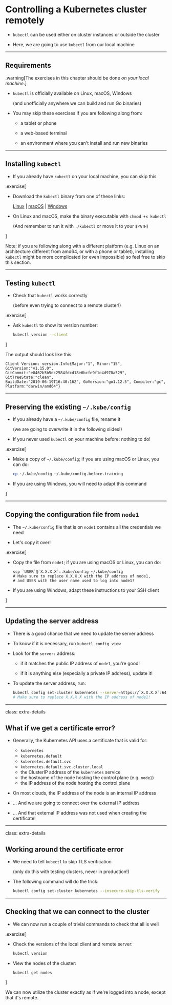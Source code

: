 # Controlling a Kubernetes cluster remotely

- `kubectl` can be used either on cluster instances or outside the cluster

- Here, we are going to use `kubectl` from our local machine

---

## Requirements

.warning[The exercises in this chapter should be done *on your local machine*.]

- `kubectl` is officially available on Linux, macOS, Windows

  (and unofficially anywhere we can build and run Go binaries)

- You may skip these exercises if you are following along from:

  - a tablet or phone

  - a web-based terminal

  - an environment where you can't install and run new binaries

---

## Installing `kubectl`

- If you already have `kubectl` on your local machine, you can skip this

.exercise[

<!-- ##VERSION## -->

- Download the `kubectl` binary from one of these links:

  [Linux](https://storage.googleapis.com/kubernetes-release/release/v1.15.2/bin/linux/amd64/kubectl)
  |
  [macOS](https://storage.googleapis.com/kubernetes-release/release/v1.15.2/bin/darwin/amd64/kubectl)
  |
  [Windows](https://storage.googleapis.com/kubernetes-release/release/v1.15.2/bin/windows/amd64/kubectl.exe)

- On Linux and macOS, make the binary executable with `chmod +x kubectl`

  (And remember to run it with `./kubectl` or move it to your `$PATH`)

]

Note: if you are following along with a different platform (e.g. Linux on an architecture different from amd64, or with a phone or tablet), installing `kubectl` might be more complicated (or even impossible) so feel free to skip this section.

---

## Testing `kubectl`

- Check that `kubectl` works correctly

  (before even trying to connect to a remote cluster!)

.exercise[

- Ask `kubectl` to show its version number:
  ```bash
  kubectl version --client
  ```

]

The output should look like this:
```
Client Version: version.Info{Major:"1", Minor:"15", GitVersion:"v1.15.0",
GitCommit:"e8462b5b5dc2584fdcd18e6bcfe9f1e4d970a529", GitTreeState:"clean",
BuildDate:"2019-06-19T16:40:16Z", GoVersion:"go1.12.5", Compiler:"gc",
Platform:"darwin/amd64"}
```

---

## Preserving the existing `~/.kube/config`

- If you already have a `~/.kube/config` file, rename it

  (we are going to overwrite it in the following slides!)

- If you never used `kubectl` on your machine before: nothing to do!

.exercise[

- Make a copy of `~/.kube/config`; if you are using macOS or Linux, you can do:
  ```bash
  cp ~/.kube/config ~/.kube/config.before.training
  ```

- If you are using Windows, you will need to adapt this command

]

---

## Copying the configuration file from `node1`

- The `~/.kube/config` file that is on `node1` contains all the credentials we need

- Let's copy it over!

.exercise[

- Copy the file from `node1`; if you are using macOS or Linux, you can do:
  ```
  scp `USER`@`X.X.X.X`:.kube/config ~/.kube/config
  # Make sure to replace X.X.X.X with the IP address of node1,
  # and USER with the user name used to log into node1!
  ```

- If you are using Windows, adapt these instructions to your SSH client

]

---

## Updating the server address

- There is a good chance that we need to update the server address

- To know if it is necessary, run `kubectl config view`

- Look for the `server:` address:

  - if it matches the public IP address of `node1`, you're good!

  - if it is anything else (especially a private IP address), update it!

- To update the server address, run:
  ```bash
  kubectl config set-cluster kubernetes --server=https://`X.X.X.X`:6443
  # Make sure to replace X.X.X.X with the IP address of node1!
  ```

---

class: extra-details

## What if we get a certificate error?

- Generally, the Kubernetes API uses a certificate that is valid for:

  - `kubernetes`
  - `kubernetes.default`
  - `kubernetes.default.svc`
  - `kubernetes.default.svc.cluster.local`
  - the ClusterIP address of the `kubernetes` service
  - the hostname of the node hosting the control plane (e.g. `node1`)
  - the IP address of the node hosting the control plane

- On most clouds, the IP address of the node is an internal IP address

- ... And we are going to connect over the external IP address

- ... And that external IP address was not used when creating the certificate!

---

class: extra-details

## Working around the certificate error

- We need to tell `kubectl` to skip TLS verification

  (only do this with testing clusters, never in production!)

- The following command will do the trick:
  ```bash
  kubectl config set-cluster kubernetes --insecure-skip-tls-verify
  ```

---

## Checking that we can connect to the cluster

- We can now run a couple of trivial commands to check that all is well

.exercise[

- Check the versions of the local client and remote server:
  ```bash
  kubectl version
  ```

- View the nodes of the cluster:
  ```bash
  kubectl get nodes
  ```

]

We can now utilize the cluster exactly as if we're logged into a node, except that it's remote.
